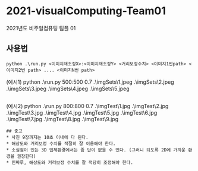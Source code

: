 # 2021-visualComputing-Team01
2021년도 비주얼컴퓨팅 팀플 01

## 사용법
  ```
  python .\run.py <이미지재조정X>:<이미지재조정Y> <거리보정수치> <이미지1번path> <이미지2번 path> .... <이미지N번 path>
  ```
  (예시1)
  python .\run.py 500:500 0.7 .\imgSets\1.jpeg .\imgSets\2.jpeg .\imgSets\3.jpeg .\imgSets\4.jpeg .\imgSets\5.jpeg
  ```
   ```
  (예시2)
  python .\run.py 800:800 0.7 .\imgTest\1.jpg .\imgTest\2.jpg .\imgTest\3.jpg .\imgTest\4.jpg .\imgTest\5.jpg .\imgTest\6.jpg .\imgTest\7.jpg .\imgTest\8.jpg .\imgTest\9.jpg
  ```
## 충고
* 사진 9장까지는 10초 이내에 다 된다.
* 해상도와 거리보정 수치를 적절히 잘 이용해야 한다.
* 소실점이 있는 3D 입체환경에서는 좀 답이 없을 수 있다. (그러니 되도록 2D에 가까운 환경을 권장한다)
* 진짜루, 해상도와 거리보정 수치를 잘 적당히 조정해야 한다.
